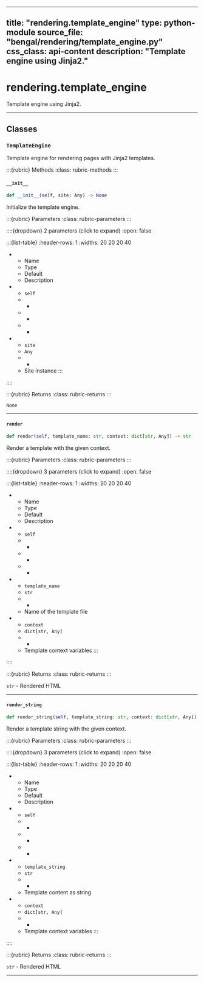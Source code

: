 
---
title: "rendering.template_engine"
type: python-module
source_file: "bengal/rendering/template_engine.py"
css_class: api-content
description: "Template engine using Jinja2."
---

# rendering.template_engine

Template engine using Jinja2.

---

## Classes

### `TemplateEngine`


Template engine for rendering pages with Jinja2 templates.




:::{rubric} Methods
:class: rubric-methods
:::
#### `__init__`
```python
def __init__(self, site: Any) -> None
```

Initialize the template engine.



:::{rubric} Parameters
:class: rubric-parameters
:::

::::{dropdown} 2 parameters (click to expand)
:open: false

:::{list-table}
:header-rows: 1
:widths: 20 20 20 40

* - Name
  - Type
  - Default
  - Description
* - `self`
  - -
  - -
  - -
* - `site`
  - `Any`
  - -
  - Site instance
:::

::::

:::{rubric} Returns
:class: rubric-returns
:::

`None`




---
#### `render`
```python
def render(self, template_name: str, context: dict[str, Any]) -> str
```

Render a template with the given context.



:::{rubric} Parameters
:class: rubric-parameters
:::

::::{dropdown} 3 parameters (click to expand)
:open: false

:::{list-table}
:header-rows: 1
:widths: 20 20 20 40

* - Name
  - Type
  - Default
  - Description
* - `self`
  - -
  - -
  - -
* - `template_name`
  - `str`
  - -
  - Name of the template file
* - `context`
  - `dict[str, Any]`
  - -
  - Template context variables
:::

::::

:::{rubric} Returns
:class: rubric-returns
:::

`str` - Rendered HTML




---
#### `render_string`
```python
def render_string(self, template_string: str, context: dict[str, Any]) -> str
```

Render a template string with the given context.



:::{rubric} Parameters
:class: rubric-parameters
:::

::::{dropdown} 3 parameters (click to expand)
:open: false

:::{list-table}
:header-rows: 1
:widths: 20 20 20 40

* - Name
  - Type
  - Default
  - Description
* - `self`
  - -
  - -
  - -
* - `template_string`
  - `str`
  - -
  - Template content as string
* - `context`
  - `dict[str, Any]`
  - -
  - Template context variables
:::

::::

:::{rubric} Returns
:class: rubric-returns
:::

`str` - Rendered HTML




---
